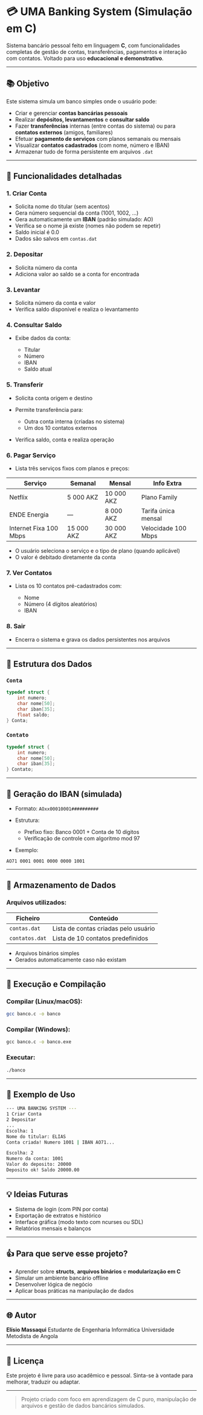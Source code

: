 # 💳 UMA Banking System (Simulação em C)

Sistema bancário pessoal feito em linguagem **C**, com funcionalidades completas de gestão de contas, transferências, pagamentos e interação com contatos. Voltado para uso **educacional e demonstrativo**.

---

## 📚 Objetivo

Este sistema simula um banco simples onde o usuário pode:

* Criar e gerenciar **contas bancárias pessoais**
* Realizar **depósitos, levantamentos** e **consultar saldo**
* Fazer **transferências** internas (entre contas do sistema) ou para **contatos externos** (amigos, familiares)
* Efetuar **pagamento de serviços** com planos semanais ou mensais
* Visualizar **contatos cadastrados** (com nome, número e IBAN)
* Armazenar tudo de forma persistente em arquivos `.dat`

---

## 🔹 Funcionalidades detalhadas

### 1. Criar Conta

* Solicita nome do titular (sem acentos)
* Gera número sequencial da conta (1001, 1002, ...)
* Gera automaticamente um **IBAN** (padrão simulado: AO)
* Verifica se o nome já existe (nomes não podem se repetir)
* Saldo inicial é 0.0
* Dados são salvos em `contas.dat`

### 2. Depositar

* Solicita número da conta
* Adiciona valor ao saldo se a conta for encontrada

### 3. Levantar

* Solicita número da conta e valor
* Verifica saldo disponível e realiza o levantamento

### 4. Consultar Saldo

* Exibe dados da conta:

  * Titular
  * Número
  * IBAN
  * Saldo atual

### 5. Transferir

* Solicita conta origem e destino
* Permite transferência para:

  * Outra conta interna (criadas no sistema)
  * Um dos 10 contatos externos
* Verifica saldo, conta e realiza operação

### 6. Pagar Serviço

* Lista três serviços fixos com planos e preços:

| Serviço                | Semanal    | Mensal     | Info Extra          |
| ---------------------- | ---------- | ---------- | ------------------- |
| Netflix                | 5 000 AKZ  | 10 000 AKZ | Plano Family        |
| ENDE Energia           | —          | 8 000 AKZ  | Tarifa única mensal |
| Internet Fixa 100 Mbps | 15 000 AKZ | 30 000 AKZ | Velocidade 100 Mbps |

* O usuário seleciona o serviço e o tipo de plano (quando aplicável)
* O valor é debitado diretamente da conta

### 7. Ver Contatos

* Lista os 10 contatos pré-cadastrados com:

  * Nome
  * Número (4 dígitos aleatórios)
  * IBAN

### 8. Sair

* Encerra o sistema e grava os dados persistentes nos arquivos

---

## 📝 Estrutura dos Dados

### `Conta`

```c
typedef struct {
    int numero;
    char nome[50];
    char iban[35];
    float saldo;
} Conta;
```

### `Contato`

```c
typedef struct {
    int numero;
    char nome[50];
    char iban[35];
} Contato;
```

---

## 🔄 Geração do IBAN (simulada)

* Formato: `AOxx00010001##########`
* Estrutura:

  * Prefixo fixo: Banco 0001 + Conta de 10 dígitos
  * Verificação de controle com algoritmo mod 97
* Exemplo:

```
AO71 0001 0001 0000 0000 1001
```

---

## 📂 Armazenamento de Dados

### Arquivos utilizados:

| Ficheiro       | Conteúdo                             |
| -------------- | ------------------------------------ |
| `contas.dat`   | Lista de contas criadas pelo usuário |
| `contatos.dat` | Lista de 10 contatos predefinidos    |

* Arquivos binários simples
* Gerados automaticamente caso não existam

---

## 🚀 Execução e Compilação

### Compilar (Linux/macOS):

```bash
gcc banco.c -o banco
```

### Compilar (Windows):

```cmd
gcc banco.c -o banco.exe
```

### Executar:

```bash
./banco
```

---

## 🎯 Exemplo de Uso

```bash
--- UMA BANKING SYSTEM ---
1 Criar Conta
2 Depositar
...
Escolha: 1
Nome do titular: ELIAS
Conta criada! Numero 1001 | IBAN AO71...

Escolha: 2
Numero da conta: 1001
Valor do deposito: 20000
Deposito ok! Saldo 20000.00
```

---

## 💡 Ideias Futuras

* Sistema de login (com PIN por conta)
* Exportação de extratos e histórico
* Interface gráfica (modo texto com ncurses ou SDL)
* Relatórios mensais e balanços

---

## 👍 Para que serve esse projeto?

* Aprender sobre **structs**, **arquivos binários** e **modularização em C**
* Simular um ambiente bancário offline
* Desenvolver lógica de negócio
* Aplicar boas práticas na manipulação de dados

---

## 🌐 Autor

**Elísio Massaqui**
Estudante de Engenharia Informática
Universidade Metodista de Angola

---

## 📄 Licença

Este projeto é livre para uso acadêmico e pessoal.
Sinta-se à vontade para melhorar, traduzir ou adaptar.

---

> Projeto criado com foco em aprendizagem de C puro, manipulação de arquivos e gestão de dados bancários simulados.
